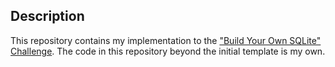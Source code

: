 ## Description
This repository contains my implementation to the ["Build Your Own SQLite" Challenge](https://codecrafters.io/challenges/sqlite). The code in this repository beyond the initial template is my own.
